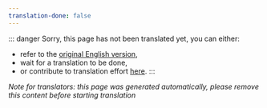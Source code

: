 ```yaml
---
translation-done: false
---
```

::: danger
Sorry, this page has not been translated yet, you can either:
- refer to the [original English version](<../../../cs/mapping/advanced-audio.md>),
- wait for a translation to be done,
- or contribute to translation effort [here](https://github.com/bsmg/wiki).
:::

_Note for translators: this page was generated automatically, please remove this content before starting translation_
